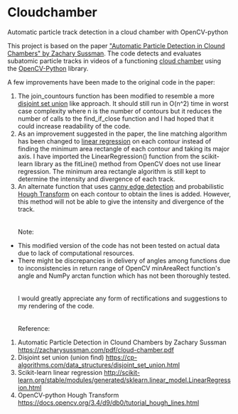 # Cloudchamber
Automatic particle track detection in a cloud chamber with OpenCV-python

This project is based on the paper ["Automatic Particle Detection in Clound Chambers" by Zachary Sussman](https://zacharysussman.com/pdf/cloud-chamber.pdf). The code detects and evaluates subatomic particle tracks in videos of a functioning [cloud chamber](https://en.wikipedia.org/wiki/Cloud_chamber) using the [OpenCV-Python](https://docs.opencv.org/4.x/d6/d00/tutorial_py_root.html) library.

A few improvements have been made to the original code in the paper:
1. The join_countours function has been modified to resemble a more [disjoint set union](https://en.wikipedia.org/wiki/Disjoint-set_data_structure#:~:text=In%20computer%20science%2C%20a%20disjoint,a%20set%20into%20disjoint%20subsets.) like approach. It should still run in O(n^2) time in worst case complexity where n is the number of contours but it reduces the number of calls to the find_if_close function and I had hoped that it could increase readability of the code.
2. As an improvement suggested in the paper, the line matching algorithm has been changed to [linear regression](https://en.wikipedia.org/wiki/Linear_regression) on each contour instead of finding the minimum area rectangle of each contour and taking its major axis. I have imported the LinearRegression() function from the scikit-learn library as the fitLine() method from OpenCV does not use linear regression. The minimum area rectangle algorithm is still kept to determine the intensity and divergence of each track.
3. An alternate function that uses [canny edge detection](https://en.wikipedia.org/wiki/Canny_edge_detector) and probabilistic [Hough Transform](https://en.wikipedia.org/wiki/Hough_transform#:~:text=The%20Hough%20transform%20is%20a,shapes%20by%20a%20voting%20procedure.) on each contour to obtain the lines is added. However, this method will not be able to give the intensity and divergence of the track.  
\
\
Note:
- This modified version of the code has not been tested on actual data due to lack of computational resources. 
- There might be discrepancies in delivery of angles among functions due to inconsistencies in return range of OpenCV minAreaRect function's angle and NumPy arctan function which has not been thoroughly tested.  
\
\
I would greatly appreciate any form of rectifications and suggestions to my rendering of the code.  
\
\
Reference:
1. Automatic Particle Detection in Clound Chambers by Zachary Sussman
   https://zacharysussman.com/pdf/cloud-chamber.pdf
2. Disjoint set union (union find) 
   https://cp-algorithms.com/data_structures/disjoint_set_union.html
3. Scikit-learn linear regression
   http://scikit-learn.org/stable/modules/generated/sklearn.linear_model.LinearRegression.html
4. OpenCV-python Hough Transform
   https://docs.opencv.org/3.4/d9/db0/tutorial_hough_lines.html
